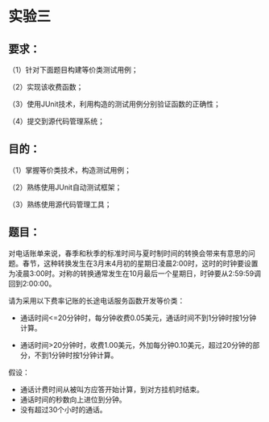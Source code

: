 # 实验三

## 要求：

（1）针对下面题目构建等价类测试用例；

（2）实现该收费函数；

（3）使用JUnit技术，利用构造的测试用例分别验证函数的正确性；

（4）提交到源代码管理系统；

## 目的：

（1）掌握等价类技术，构造测试用例；

（2）熟练使用JUnit自动测试框架；

（3）熟练使用源代码管理工具；

 

## 题目：

对电话账单来说，春季和秋季的标准时间与夏时制时间的转换会带来有意思的问题。春节，这种转换发生在3月末4月初的星期日凌晨2:00时，这时的时钟要设置为凌晨3:00时。对称的转换通常发生在10月最后一个星期日，时钟要从2:59:59调回到2:00:00。

请为采用以下费率记账的长途电话服务函数开发等价类：

+ 通话时间<=20分钟时，每分钟收费0.05美元，通话时间不到1分钟时按1分钟计算。

+ 通话时间>20分钟时，收费1.00美元，外加每分钟0.10美元，超过20分钟的部分，不到1分钟时按1分钟计算。

假设：

+ 通话计费时间从被叫方应答开始计算，到对方挂机时结束。
+ 通话时间的秒数向上进位到分钟。
+ 没有超过30个小时的通话。

 